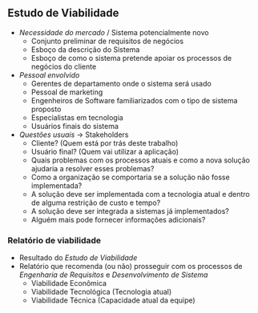 ## Estudo de Viabilidade
- *Necessidade do mercado* / Sistema potencialmente novo
	- Conjunto preliminar de requisitos de negócios
	- Esboço da descrição do Sistema
	- Esboço de como o sistema pretende apoiar os processos de negócios do cliente
- *Pessoal envolvido*
	- Gerentes de departamento onde o sistema será usado
	- Pessoal de marketing
	- Engenheiros de Software familiarizados com o tipo de sistema proposto
	- Especialistas em tecnologia
	- Usuários finais do sistema
- *Questões usuais* $\to$ Stakeholders
	- Cliente? (Quem está por trás deste trabalho)
	- Usuário final? (Quem vai utilizar a aplicação)
	- Quais problemas com os processos atuais e como a nova solução ajudaria a resolver esses problemas?
	- Como a organização se comportaria se a solução não fosse implementada?
	- A solução deve ser implementada com a tecnologia atual e dentro de alguma restrição de custo e tempo?
	- A solução deve ser integrada a sistemas já implementados?
	- Alguém mais pode fornecer informações adicionais?
### Relatório de viabilidade
- Resultado do *Estudo de Viabilidade*
- Relatório que recomenda (ou não) prosseguir com os processos de *Engenharia de Requisitos* e *Desenvolvimento de Sistema*
	- Viabilidade Econômica
	- Viabilidade Tecnológica (Tecnologia atual)
	- Viabilidade Técnica (Capacidade atual da equipe)